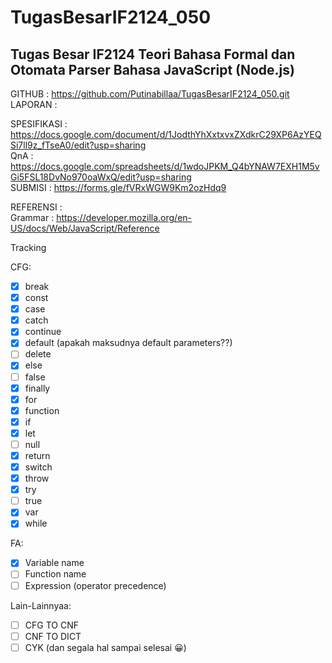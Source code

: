 # TugasBesarIF2124_050
## Tugas Besar IF2124 Teori Bahasa Formal dan Otomata Parser Bahasa JavaScript (Node.js)

GITHUB      : https://github.com/Putinabillaa/TugasBesarIF2124_050.git
<br>
LAPORAN     : 

SPESIFIKASI : https://docs.google.com/document/d/1JodthYhXxtxvxZXdkrC29XP6AzYEQSi7ll9z_fTseA0/edit?usp=sharing
<br>
QnA         : https://docs.google.com/spreadsheets/d/1wdoJPKM_Q4bYNAW7EXH1M5vGi5FSL18DvNo970oaWxQ/edit?usp=sharing
<br>
SUBMISI     : https://forms.gle/fVRxWGW9Km2ozHdq9
<br>

REFERENSI : <br>
Grammar           : https://developer.mozilla.org/en-US/docs/Web/JavaScript/Reference <br>

Tracking

CFG:
- [x] break
- [x] const 
- [x] case
- [x] catch
- [x] continue
- [x] default (apakah maksudnya default parameters??)
- [ ] delete
- [x] else
- [ ] false
- [x] finally
- [x] for
- [x] function
- [x] if
- [x] let
- [ ] null
- [x] return
- [x] switch
- [x] throw
- [x] try
- [ ] true
- [x] var
- [x] while

FA:
- [x] Variable name
- [ ] Function name
- [ ] Expression (operator precedence)

Lain-Lainnyaa:
- [ ] CFG TO CNF
- [ ] CNF TO DICT
- [ ] CYK (dan segala hal sampai selesai 😀)
